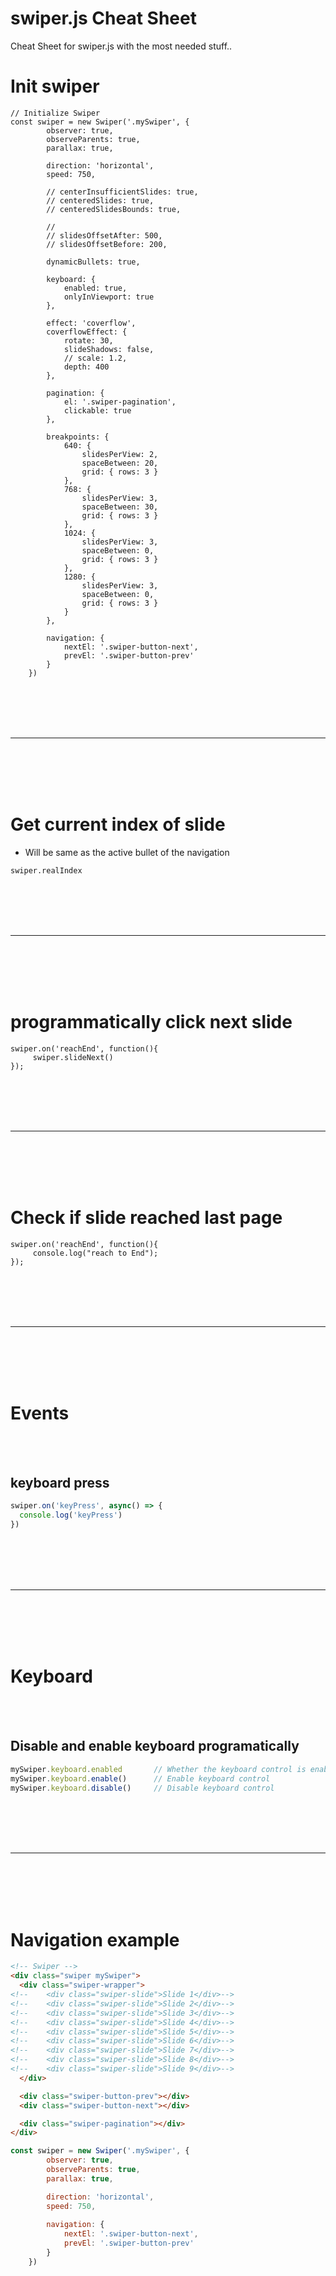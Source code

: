 # swiper.js Cheat Sheet
Cheat Sheet for swiper.js with the most needed stuff..


# Init swiper

```
// Initialize Swiper
const swiper = new Swiper('.mySwiper', {
        observer: true,
        observeParents: true,
        parallax: true,

        direction: 'horizontal',
        speed: 750,

        // centerInsufficientSlides: true,
        // centeredSlides: true,
        // centeredSlidesBounds: true,

        //
        // slidesOffsetAfter: 500,
        // slidesOffsetBefore: 200,

        dynamicBullets: true,

        keyboard: {
            enabled: true,
            onlyInViewport: true
        },

        effect: 'coverflow',
        coverflowEffect: {
            rotate: 30,
            slideShadows: false,
            // scale: 1.2,
            depth: 400
        },

        pagination: {
            el: '.swiper-pagination',
            clickable: true
        },

        breakpoints: {
            640: {
                slidesPerView: 2,
                spaceBetween: 20,
                grid: { rows: 3 }
            },
            768: {
                slidesPerView: 3,
                spaceBetween: 30,
                grid: { rows: 3 }
            },
            1024: {
                slidesPerView: 3,
                spaceBetween: 0,
                grid: { rows: 3 }
            },
            1280: {
                slidesPerView: 3,
                spaceBetween: 0,
                grid: { rows: 3 }
            }
        },

        navigation: {
            nextEl: '.swiper-button-next',
            prevEl: '.swiper-button-prev'
        }
    })
```











<br><br>
<br><br>
__________________________________________________________

<br><br>
<br><br>


# Get current index of slide
- Will be same as the active bullet of the navigation
```
swiper.realIndex
```





























<br><br>
<br><br>
__________________________________________________________

<br><br>
<br><br>


# programmatically click next slide
```
swiper.on('reachEnd', function(){
     swiper.slideNext()
});
```











<br><br>
<br><br>
__________________________________________________________

<br><br>
<br><br>


# Check if slide reached last page
```
swiper.on('reachEnd', function(){
     console.log("reach to End");
});
```































<br><br>
<br><br>
__________________________________________________________

<br><br>
<br><br>


# Events

<br><br>

## keyboard press

```javascript
swiper.on('keyPress', async() => {
  console.log('keyPress')
})
```












































<br><br>
<br><br>
__________________________________________________________

<br><br>
<br><br>


# Keyboard

<br><br>

## Disable and enable keyboard programatically

```javascript
mySwiper.keyboard.enabled       // Whether the keyboard control is enabled
mySwiper.keyboard.enable()      // Enable keyboard control
mySwiper.keyboard.disable()     // Disable keyboard control
```











































<br><br>
<br><br>
__________________________________________________________

<br><br>
<br><br>


# Navigation example 
```html
<!-- Swiper -->
<div class="swiper mySwiper">
  <div class="swiper-wrapper">
<!--    <div class="swiper-slide">Slide 1</div>-->
<!--    <div class="swiper-slide">Slide 2</div>-->
<!--    <div class="swiper-slide">Slide 3</div>-->
<!--    <div class="swiper-slide">Slide 4</div>-->
<!--    <div class="swiper-slide">Slide 5</div>-->
<!--    <div class="swiper-slide">Slide 6</div>-->
<!--    <div class="swiper-slide">Slide 7</div>-->
<!--    <div class="swiper-slide">Slide 8</div>-->
<!--    <div class="swiper-slide">Slide 9</div>-->
  </div>

  <div class="swiper-button-prev"></div>
  <div class="swiper-button-next"></div>

  <div class="swiper-pagination"></div>
</div>

```

```javascript
const swiper = new Swiper('.mySwiper', {
        observer: true,
        observeParents: true,
        parallax: true,

        direction: 'horizontal',
        speed: 750,
        
        navigation: {
            nextEl: '.swiper-button-next',
            prevEl: '.swiper-button-prev'
        }
    })
```
